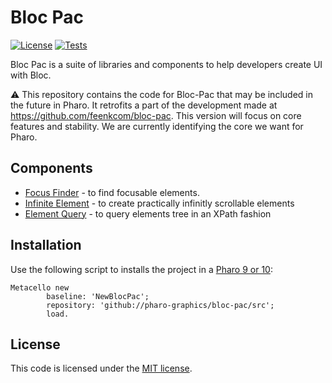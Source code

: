 # Bloc Pac

[![License](https://img.shields.io/github/license/pharo-graphics/bloc-pac.svg)](./LICENSE)
[![Tests](https://github.com/pharo-graphics/bloc-pac/actions/workflows/test.yml/badge.svg)](https://github.com/pharo-graphics/bloc-pac/actions/workflows/test.yml)

Bloc Pac is a suite of libraries and components to help developers create UI with Bloc.

:warning:
This repository contains the code for Bloc-Pac that may be included in the future in Pharo.
It retrofits a part of the development made at https://github.com/feenkcom/bloc-pac. 
This version will focus on core features and stability.
We are currently identifying the core we want for Pharo.


## Components
- [Focus Finder](Focus-Finder.md) - to find focusable elements.
- [Infinite Element](Infinite.md) - to create practically infinitly scrollable elements
- [Element Query](Element-Query.md) - to query elements tree in an XPath fashion 

## Installation

Use the following script to installs the project in a [Pharo 9 or 10](https://pharo.org/download):

```smalltalk
Metacello new
        baseline: 'NewBlocPac';
        repository: 'github://pharo-graphics/bloc-pac/src';
        load.
```

## License

This code is licensed under the [MIT license](./LICENSE).
